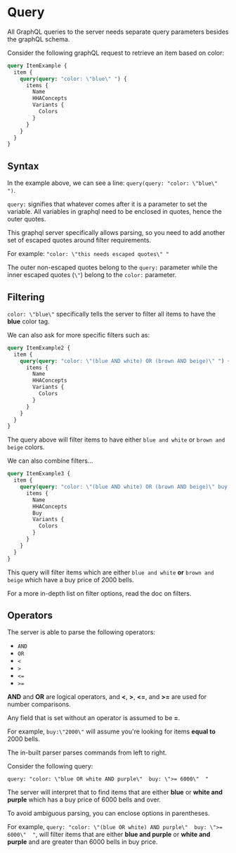 # Query

All GraphQL queries to the server needs separate query parameters besides the graphQL schema.

Consider the following graphQL request to retrieve an item based on color:

```graphql
query ItemExample {
  item {
    query(query: "color: \"blue\" ") {
      items {
        Name
        HHAConcepts
        Variants {
          Colors
        }
      }
    }
  }
}
```

## Syntax

In the example above, we can see a line: `query(query: "color: \"blue\" ")`.

`query:` signifies that whatever comes after it is a parameter to set the variable. All variables in graphql need to be enclosed in quotes, hence the
outer quotes.

This graphql server specifically allows parsing, so you need to add another set of escaped quotes around filter requirements.

For example: `"color: \"this needs escaped quotes\" "`

The outer non-escaped quotes belong to the `query:` parameter while the inner escaped quotes (`\"`) belong to the `color:` parameter.

## Filtering

`color: \"blue\"` specifically tells the server to filter all items to have the **blue** color tag.

We can also ask for more specific filters such as:

```graphql
query ItemExample2 {
  item {
    query(query: "color: \"(blue AND white) OR (brown AND beige)\" ") {
      items {
        Name
        HHAConcepts
        Variants {
          Colors
        }
      }
    }
  }
}
```

The query above will filter items to have either `blue and white` or `brown and beige` colors.

We can also combine filters...

```graphql
query ItemExample3 {
  item {
    query(query: "color: \"(blue AND white) OR (brown AND beige)\" buy:\"2000\" ") {
      items {
        Name
        HHAConcepts
        Buy
        Variants {
          Colors
        }
      }
    }
  }
}
```

This query will filter items which are either `blue and white` **or** `brown and beige` which have a buy price of 2000 bells.

For a more in-depth list on filter options, read the doc on filters.

## Operators

The server is able to parse the following operators:

- `AND`
- `OR`
- `<`
- `>`
- `<=`
- `>=`

**AND** and **OR** are logical operators, and **<**, **>**, **<=**, and **>=** are used for number comparisons.

Any field that is set without an operator is assumed to be **=**.

For example, `buy:\"2000\"` will assume you're looking for items **equal to** 2000 bells.

The in-built parser parses commands from left to right.

Consider the following query:

`query: "color: \"blue OR white AND purple\"  buy: \">= 6000\"  "`

The server will interpret that to find items that are either **blue** or **white and purple** which has a buy price of 6000 bells and over.

To avoid ambiguous parsing, you can enclose options in parentheses.

For example, `query: "color: \"(blue OR white) AND purple\"  buy: \">= 6000\"  "`, will filter items that are either **blue and purple** or
**white and purple**  and are greater than 6000 bells in buy price.



